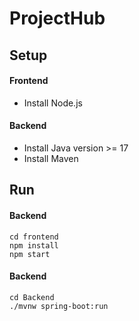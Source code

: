 # ProjectHub

## Setup

#### Frontend

- Install Node.js

#### Backend

- Install Java version >= 17
- Install Maven

## Run

#### Backend

    cd frontend
    npm install
    npm start

#### Backend

    cd Backend
    ./mvnw spring-boot:run
